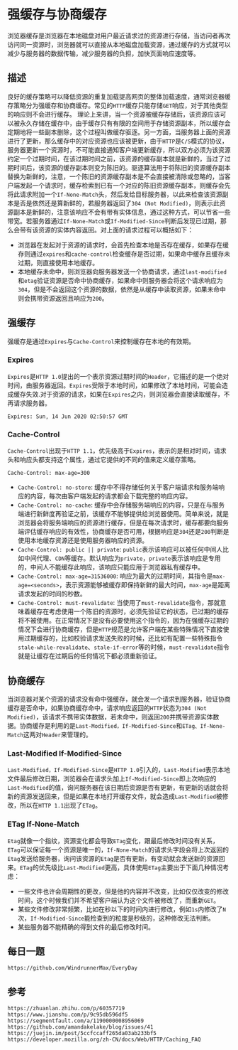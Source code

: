 # 强缓存与协商缓存
浏览器缓存是浏览器在本地磁盘对用户最近请求过的资源进行存储，当访问者再次访问同一资源时，浏览器就可以直接从本地磁盘加载资源，通过缓存的方式就可以减少与服务器的数据传输，减少服务器的负担，加快页面响应速度等。


## 描述
良好的缓存策略可以降低资源的重复加载提高网页的整体加载速度，通常浏览器缓存策略分为强缓存和协商缓存。常见的`HTTP`缓存只能存储`GET`响应，对于其他类型的响应则不会进行缓存。
理论上来讲，当一个资源被缓存存储后，该资源应该可以被永久存储在缓存中，由于缓存只有有限的空间用于存储资源副本，所以缓存会定期地将一些副本删除，这个过程叫做缓存驱逐。另一方面，当服务器上面的资源进行了更新，那么缓存中的对应资源也应该被更新，由于`HTTP`是`C/S`模式的协议，服务器更新一个资源时，不可能直接通知客户端更新缓存，所以双方必须为该资源约定一个过期时间，在该过期时间之前，该资源的缓存副本就是新鲜的，当过了过期时间后，该资源的缓存副本则变为陈旧的。驱逐算法用于将陈旧的资源缓存副本替换为新鲜的，注意，一个陈旧的资源缓存副本是不会直接被清除或忽略的，当客户端发起一个请求时，缓存检索到已有一个对应的陈旧资源缓存副本，则缓存会先将此请求附加一个`If-None-Match`头，然后发给目标服务器，以此来检查该资源副本是否是依然还是算新鲜的，若服务器返回了`304 (Not Modified)`，则表示此资源副本是新鲜的，注意该响应不会有带有实体信息，通过这种方式，可以节省一些带宽。若服务器通过`If-None-Match`或`If-Modified-Since`判断后发现已过期，那么会带有该资源的实体内容返回。对上面的请求过程可以概括如下：

* 浏览器在发起对于资源的请求时，会首先检查本地是否存在缓存，如果存在缓存则通过`expires`和`cache-control`检查缓存是否过期，如果命中缓存且缓存未过期，则直接使用本地缓存。
* 本地缓存未命中，则浏览器向服务器发送一个协商请求，通过`last-modified`和`etag`验证资源是否命中协商缓存，如果命中则服务器会将这个请求响应为`304`，但是不会返回这个资源的数据，依然是从缓存中读取资源，如果未命中则会携带资源返回且响应为`200`。

## 强缓存
强缓存是通过`Expires`与`Cache-Control`来控制缓存在本地的有效期。

### Expires
`Expires`是`HTTP 1.0`提出的一个表示资源过期时间的`Header`，它描述的是一个绝对时间，由服务器返回。`Expires`受限于本地时间，如果修改了本地时间，可能会造成缓存失效.对于资源的请求，如果在`Expires`之内，则浏览器会直接读取缓存，不再请求服务器。

```
Expires: Sun, 14 Jun 2020 02:50:57 GMT
```

### Cache-Control
`Cache-Control`出现于`HTTP 1.1`，优先级高于`Expires`，表示的是相对时间，请求头和响应头都支持这个属性，通过它提供的不同的值来定义缓存策略。

```
Cache-Control: max-age=300
```

* `Cache-Control: no-store`: 缓存中不得存储任何关于客户端请求和服务端响应的内容，每次由客户端发起的请求都会下载完整的响应内容。
* `Cache-Control: no-cache`: 缓存中会存储服务端响应的内容，只是在与服务端进行新鲜度再验证之前，该缓存不能够提供给浏览器使用。简单来说，就是浏览器会将服务端响应的资源进行缓存，但是在每次请求时，缓存都要向服务端评估缓存响应的有效性，协商缓存是否可用，根据响应是`304`还是`200`判断是使用本地缓存资源还是使用服务器响应的资源。
* `Cache-Control: public || private`: `public`表示该响应可以被任何中间人比如中间代理、`CDN`等缓存。默认响应为`private`，`private`表示该响应是专用的，中间人不能缓存此响应，该响应只能应用于浏览器私有缓存中。
* `Cache-Control: max-age=31536000`: 响应为最大的过期时间，其指令是`max-age=<seconds>`，表示资源能够被缓存即保持新鲜的最大时间，`max-age`是距离请求发起的时间的秒数。
* `Cache-Control: must-revalidate`: 当使用了`must-revalidate`指令，那就意味着缓存在考虑使用一个陈旧的资源时，必须先验证它的状态，已过期的缓存将不被使用。在正常情况下是没有必要使用这个指令的，因为在强缓存过期的情况下会进行协商缓存，但是`HTTP`规范是允许客户端在某些特殊情况下直接使用过期缓存的，比如校验请求发送失败的时候，还比如有配置一些特殊指令`stale-while-revalidate`、`stale-if-error`等的时候，`must-revalidate`指令就是让缓存在过期后的任何情况下都必须重新验证。


## 协商缓存
当浏览器对某个资源的请求没有命中强缓存，就会发一个请求到服务器，验证协商缓存是否命中，如果协商缓存命中，请求响应返回的`HTTP`状态为`304 (Not Modified)`，该请求不携带实体数据，若未命中，则返回`200`并携带资源实体数据。协商缓存是利用的是`Last-Modified，If-Modified-Since`和`ETag、If-None-Match`这两对`Header`来管理的。

### Last-Modified If-Modified-Since
`Last-Modified，If-Modified-Since`是`HTTP 1.0`引入的，`Last-Modified`表示本地文件最后修改日期，浏览器会在请求头加上`If-Modified-Since`即上次响应的`Last-Modified`的值，询问服务器在该日期后资源是否有更新，有更新的话就会将新的资源发送回来，但是如果在本地打开缓存文件，就会造成`Last-Modified`被修改，所以在`HTTP 1.1`出现了`ETag`。

### ETag If-None-Match
`Etag`就像一个指纹，资源变化都会导致`ETag`变化，跟最后修改时间没有关系，`ETag`可以保证每一个资源是唯一的，`If-None-Match`的请求头字段会将上次返回的`Etag`发送给服务器，询问该资源的`Etag`是否有更新，有变动就会发送新的资源回来。`ETag`的优先级比`Last-Modified`更高，具体使用`ETag`主要出于下面几种情况考虑：
* 一些文件也许会周期性的更改，但是他的内容并不改变，比如仅仅改变的修改时间，这个时候我们并不希望客户端认为这个文件被修改了，而重新`GET`。
* 某些文件修改非常频繁，比如在秒以下的时间内进行修改，例如`1s`内修改了`N`次，`If-Modified-Since`能检查到的粒度是秒级的，这种修改无法判断。
* 某些服务器不能精确的得到文件的最后修改时间。

## 每日一题

```
https://github.com/WindrunnerMax/EveryDay
```

## 参考

```
https://zhuanlan.zhihu.com/p/60357719
https://www.jianshu.com/p/9c95db596df5
https://segmentfault.com/a/1190000008956069
https://github.com/amandakelake/blog/issues/41
https://juejin.im/post/5ccfccaff265da03ab233bf5
https://developer.mozilla.org/zh-CN/docs/Web/HTTP/Caching_FAQ
```

